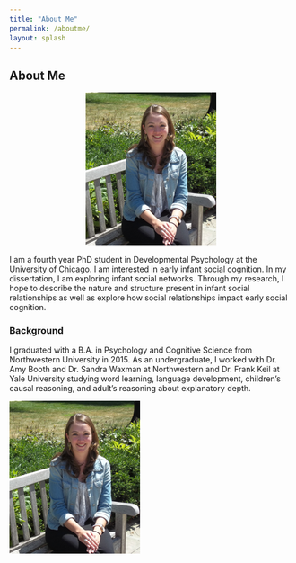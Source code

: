 ```yaml
---
title: "About Me"
permalink: /aboutme/
layout: splash
---
```

## About Me 

<p align="center">
  <img src="nicoleburke.png">
</p>


I am a fourth year PhD student in Developmental Psychology at the University of Chicago. I am interested in early infant social cognition. In my dissertation, I am exploring infant social networks. Through my research, I hope to describe the nature and structure present in infant social relationships as well as explore how social relationships impact early social cognition. 




### Background 

I graduated with a B.A. in Psychology and Cognitive Science from Northwestern University in 2015. As an undergraduate, I worked with Dr. Amy Booth and Dr. Sandra Waxman at Northwestern and Dr. Frank Keil at Yale University studying word learning, language development, children’s causal reasoning, and adult’s reasoning about explanatory depth.

![test](nicoleburke.png)


